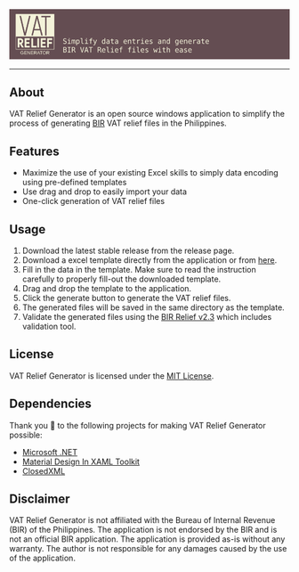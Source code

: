 ﻿<img alt="" src="./assets/header.svg">

---

## About

VAT Relief Generator is an open source windows application to simplify the process of generating [BIR](https://www.bir.gov.ph/index.php/home.html) VAT relief files in the Philippines.

## Features
* Maximize the use of your existing Excel skills to simply data encoding using pre-defined templates
* Use drag and drop to easily import your data
* One-click generation of VAT relief files

## Usage
1. Download the latest stable release from the release page.
2. Download a excel template directly from the application or from [here](https://github.com/cpa-coder/vat-relief/blob/main/DebitExpress.VatRelief/template.xltx).
3. Fill in the data in the template. Make sure to read the instruction carefully to properly fill-out the downloaded template.
4. Drag and drop the template to the application.
5. Click the generate button to generate the VAT relief files.
6. The generated files will be saved in the same directory as the template.
7. Validate the generated files using the [BIR Relief v2.3](https://www.bir.gov.ph/index.php/downloadables.html#relief) which includes validation tool.

## License
VAT Relief Generator is licensed under the [MIT License](https://github.com/cpa-coder/vat-relief/blob/main/LICENSE).

## Dependencies

Thank you :gift_heart: to the following projects for making VAT Relief Generator possible:

* [Microsoft .NET](https://dotnet.microsoft.com/en-us/)
* [Material Design In XAML Toolkit](https://github.com/MaterialDesignInXAML/MaterialDesignInXamlToolkit)
* [ClosedXML](https://github.com/ClosedXML/ClosedXML)

## Disclaimer

VAT Relief Generator is not affiliated with the Bureau of Internal Revenue (BIR) of the Philippines. The application is not endorsed by the BIR and is not an official BIR application. The application is provided as-is without any warranty. The author is not responsible for any damages caused by the use of the application.